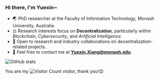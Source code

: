 ### Hi there, I'm Yuexin~

- 🌏 PhD researcher at the Faculty of Information Technology, Monash University, Australia.
- ⚖️ Research interests focus on **Decentralization**, particularly within *Blockchain*, *Cybersecurity*, and *Artificial Intelligence*.
- 🤝 Open to research and industry collaborations on decentralization-related projects.
- 📧 Feel free to contact me at **Yuexin.Xiang@monash.edu**.

![GitHub stats](https://github-readme-stats.vercel.app/api?username=Y-Xiang-hub&show_icons=true&theme=radical)

You are my ![Visitor Count](https://profile-counter.glitch.me/Y-Xiang-hub/count.svg) visitor, thank you!😊
